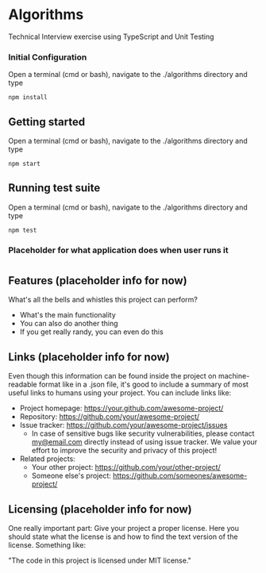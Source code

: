 # Algorithms

Technical Interview exercise using TypeScript and Unit Testing

### Initial Configuration

Open a terminal (cmd or bash), navigate to the ./algorithms directory and type

```
npm install
```

## Getting started

Open a terminal (cmd or bash), navigate to the ./algorithms directory and type

```
npm start
```

## Running test suite

Open a terminal (cmd or bash), navigate to the ./algorithms directory and type

``` 
npm test
```

### Placeholder for what application does when user runs it

#

## Features (placeholder info for now)

What's all the bells and whistles this project can perform?
* What's the main functionality
* You can also do another thing
* If you get really randy, you can even do this

## Links (placeholder info for now)

Even though this information can be found inside the project on machine-readable
format like in a .json file, it's good to include a summary of most useful
links to humans using your project. You can include links like:

- Project homepage: https://your.github.com/awesome-project/
- Repository: https://github.com/your/awesome-project/
- Issue tracker: https://github.com/your/awesome-project/issues
  - In case of sensitive bugs like security vulnerabilities, please contact
    my@email.com directly instead of using issue tracker. We value your effort
    to improve the security and privacy of this project!
- Related projects:
  - Your other project: https://github.com/your/other-project/
  - Someone else's project: https://github.com/someones/awesome-project/


## Licensing (placeholder info for now)

One really important part: Give your project a proper license. Here you should
state what the license is and how to find the text version of the license.
Something like:

"The code in this project is licensed under MIT license."